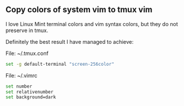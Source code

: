 ## Copy colors of system vim to tmux vim

I love Linux Mint terminal colors and vim syntax colors, but they do not preserve 
in tmux.

Definitely the best result I have managed to achieve:

File: ~/.tmux.conf

```bash
set -g default-terminal "screen-256color"
```

File: ~/.vimrc

```bash
set number
set relativenumber
set background=dark
```
